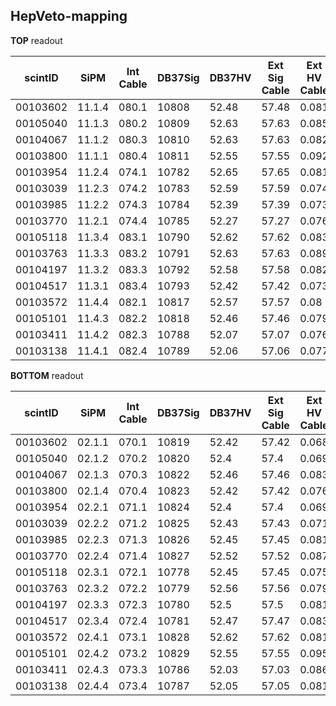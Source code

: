 ## HepVeto-mapping

**TOP** readout

scintID|SiPM|Int Cable|DB37Sig|DB37HV|Ext Sig Cable|Ext HV Cable|SiPM Controller | Digitizer Channel|preamp.SiPM|SiPM-SN|Vbr[V]|Vop[V]|Dark[μA]
-------|----|---------|-------|------|-------------|------------|----------------|------------------|-----------|-------|------|------|--------
00103602|11.1.4|080.1   |   10808 | 52.48 |57.48 |0.081
00105040|11.1.3|080.2   |   10809 | 52.63 |57.63 |0.085
00104067|11.1.2|080.3   |   10810 | 52.63 |57.63 |0.082
00103800|11.1.1|080.4   |   10811 | 52.55 |57.55 |0.092
00103954|11.2.4|074.1   |   10782 | 52.65 |57.65 |0.081
00103039|11.2.3|074.2   |   10783 | 52.59 |57.59 |0.074
00103985|11.2.2|074.3   |   10784 | 52.39 |57.39 |0.073
00103770|11.2.1|074.4   |   10785 | 52.27 |57.27 |0.076
00105118|11.3.4|083.1   |   10790 | 52.62 |57.62 |0.083
00103763|11.3.3|083.2   |   10791 | 52.63 |57.63 |0.089
00104197|11.3.2|083.3   |   10792 | 52.58 |57.58 |0.082
00104517|11.3.1|083.4   |   10793 | 52.42 |57.42 |0.073
00103572|11.4.4|082.1   |   10817 | 52.57 |57.57 |0.08
00105101|11.4.3|082.2   |   10818 | 52.46 |57.46 |0.079
00103411|11.4.2|082.3   |   10788 | 52.07 |57.07 |0.076
00103138|11.4.1|082.4   |   10789 | 52.06 |57.06 |0.077






**BOTTOM** readout

scintID|SiPM|Int Cable|DB37Sig|DB37HV|Ext Sig Cable|Ext HV Cable|SiPM Controller | Digitizer Channel|preamp.SiPM|SiPM-SN|Vbr[V]|Vop[V]|Dark[μA]
-------|----|---------|-------|------|-------------|------------|----------------|------------------|-----------|-------|------|------|--------
00103602|02.1.1|070.1  |     10819 |  52.42  |57.42  |0.068
00105040|02.1.2|070.2  |     10820 |  52.4   |57.4   |0.069
00104067|02.1.3|070.3  |     10822 |  52.46  |57.46  |0.083
00103800|02.1.4|070.4  |     10823 |  52.42  |57.42  |0.076
00103954|02.2.1|071.1  |     10824 |  52.4   |57.4   |0.069
00103039|02.2.2|071.2  |     10825 |  52.43  |57.43  |0.071
00103985|02.2.3|071.3  |     10826 |  52.45  |57.45  |0.081
00103770|02.2.4|071.4  |     10827 |  52.52  |57.52  |0.087
00105118|02.3.1|072.1  |     10778 |  52.45  |57.45  |0.075
00103763|02.3.2|072.2  |     10779 |  52.56  |57.56  |0.079
00104197|02.3.3|072.3  |     10780 |  52.5   |57.5   |0.081
00104517|02.3.4|072.4  |     10781 |  52.47  |57.47  |0.083
00103572|02.4.1|073.1  |     10828 |  52.62  |57.62  |0.081
00105101|02.4.2|073.2  |     10829 |  52.55  |57.55  |0.095
00103411|02.4.3|073.3  |     10786 |  52.03  |57.03  |0.086
00103138|02.4.4|073.4  |     10787 |  52.05  |57.05  |0.081
